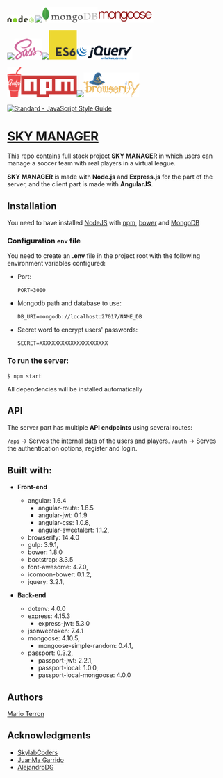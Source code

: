 <a href="https://nodejs.org/"><img src="https://github.com/MarioTerron/logo-images/blob/master/logos/nodejs.png" width= "64px"></a><a href="https://expressjs.com/"><img src="https://github.com/MarioTerron/logo-images/blob/master/logos/expressjs.png" width= "128px"></a><a href="https://www.mongodb.com/"><img src="https://github.com/MarioTerron/logo-images/blob/master/logos/mongodb.png" width= "128px"></a><a href="https://www.mongoosejs.com/"><img src="https://github.com/MarioTerron/logo-images/blob/master/logos/mongoose.png" width= "128px"></a>

<a href="https://www.w3.org/"><img src="https://github.com/MarioTerron/logo-images/blob/master/logos/html5-css3-js.png" width= "128px"></a><a href="https://sass-lang.com/"><img src="https://github.com/MarioTerron/logo-images/blob/master/logos/sass.png" width= "64px"></a><a href="https://getbootstrap.com/"><img src="https://github.com/MarioTerron/logo-images/blob/master/logos/bootstrap.png" width= "64px"></a><a href="https://www.ecma-international.org/ecma-262/6.0/"><img src="https://github.com/MarioTerron/logo-images/blob/master/logos/es6.png" width= "64px"></a><a href="https://jquery.com/"><img src="https://github.com/MarioTerron/logo-images/blob/master/logos/jquery.png" width= "128px"></a>

<a href="https://gulpjs.com/"><img src="https://github.com/MarioTerron/logo-images/blob/master/logos/gulpjs.png" width= "32px"></a><a href="https://www.npmjs.com/"><img src="https://github.com/MarioTerron/logo-images/blob/master/logos/npm.png" width= "128px"></a><a href="https://bower.io/"><img src="https://github.com/MarioTerron/logo-images/blob/master/logos/bower.png" width= "64px"></a><a href="https://www.browserify.org/"><img src="https://github.com/MarioTerron/logo-images/blob/master/logos/browserify.png" width= "128px"></a>

[![Standard - JavaScript Style Guide](https://img.shields.io/badge/code%20style-standard-brightgreen.svg)](http://standardjs.com/)


# [SKY MANAGER](https://marioterron-skymanager.herokuapp.com/)

This repo contains full stack project **SKY MANAGER** in which users can manage a soccer team with real players in a virtual league.

**SKY MANAGER** is made with **Node.js** and **Express.js** for the part of the server, and the client part is made with **AngularJS**.

## Installation

You need to have installed [NodeJS](https://nodejs.org/) with [npm](https://www.npmjs.com/), [bower](https://bower.io/) and [MongoDB](https://www.mongodb.com/)

### Configuration `env` file

You need to create an **.env** file in the project root with the following environment variables configured:

- Port:

  ```
  PORT=3000
  ```

- Mongodb path and database to use:

  ```
  DB_URI=mongodb://localhost:27017/NAME_DB
  ```

- Secret word to encrypt users' passwords:

  ```
  SECRET=XXXXXXXXXXXXXXXXXXXXXX
  ```

### To run the server:

```
$ npm start
```

All dependencies will be installed automatically

## API

The server part has multiple **API endpoints** using several routes:

`/api` -> Serves the internal data of the users and players.
`/auth` -> Serves the authentication options, register and login.

## Built with:

- **Front-end**

    - angular: 1.6.4
      - angular-route: 1.6.5
      - angular-jwt: 0.1.9
      - angular-css: 1.0.8,
      - angular-sweetalert: 1.1.2,
    - browserify: 14.4.0
    - gulp: 3.9.1,
    - bower: 1.8.0
    - bootstrap: 3.3.5
    - font-awesome: 4.7.0,
    - icomoon-bower: 0.1.2,
    - jquery: 3.2.1,

- **Back-end**

  - dotenv: 4.0.0
  - express: 4.15.3
    - express-jwt: 5.3.0
  - jsonwebtoken: 7.4.1
  - mongoose: 4.10.5,
    - mongoose-simple-random: 0.4.1,
  - passport: 0.3.2,
    - passport-jwt: 2.2.1,
    - passport-local: 1.0.0,
    - passport-local-mongoose: 4.0.0

## Authors

[Mario Terron](https://github.com/MarioTerron)

## Acknowledgments

- [SkylabCoders](https://github.com/SkylabCoders)
- [JuanMa Garrido](https://github.com/juanmaguitar)
- [AlejandroDG](https://github.com/agandia9)
